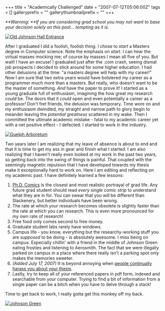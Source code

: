 +++
title = "Academically Challenged"
date = "2007-07-12T05:06:00Z"
tags = []
galleryprefix = ""
gallerythumbnailprefix = ""
+++

_**Warning: **If you are considering grad school you may not want to base your
decision solely on this post... tempting as it is._

[![Old Johnson Hall
Entrance](http://farm2.static.flickr.com/1202/791808809_3f9ca957a3_m.jpg)](http://www.flickr.com/photos/vfilby/791808809/
"Photo Sharing" )

After I graduated I did a foolish, foolish thing. I chose to _start_ a Masters
degree in Computer science. Note the emphasis on _start_. I can hear the
virtual masses mocking me; of course by masses I mean all five of you. But
wait! I have an excuse! I graduated just after the .com crash, seeing dismal
job prospects I decided to stick around for some higher education. I had other
delusions at the time: "a masters degree will help with my career!" Now I am
sure that two extra years would have bolstered my career as a programmer much
more than a masters. But really, who doesn't want to be the master of
something. _And_ have the paper to prove it! I started as a young graduate
full of enthusiasm, imagining the how great my research _could_ be. The doors
that it _could_ open and even potentially a career as a professor! Don't fret
friends, the delusion was temporary. Time wore on and my enthusiasm dwindled,
my straight and narrow path to glory begin to meander leaving the _potential
greatness_ scattered in my wake. Then I committed the ultimate academic
mistake - fatal to my academic career yet with a net positive effect - I
defected. I started to work in the industry.

[![Guelph
Arboretum](http://farm2.static.flickr.com/1264/792524672_f8640970fc_m.jpg)](http://www.flickr.com/photos/vfilby/792524672/
"Photo Sharing" )

Two years later I am realizing that my leave of absence is about to end and
that it is time to get my ass in gear and finish what I started. I am also
realizing that I haven't really even looked at my work in the past two years,
so getting back into the swing of things is painful. That coupled with the
seemingly magnetic repulsion that I have developed towards my thesis make it
exceptionally hard to work on. Here I am editing and reflecting on my academic
past. I have definitely learned a few lessons:

  

  1. [Ph.D. Comics](http://www.phdcomics.com) is the closest and most realistic portrayal of grad life. Any future grad student should read _every single comic strip_ to understand what they are in for. You can swear that you will be different than Slackenery, but better individuals have been wrong.
  2. The rate at which your research becomes obsolete is slightly faster than the rate at which you can research. This is even more pronounced for my own rate of research! 
  3. Free food only comes second to free money.
  4. Graduate student labs rarely have windows.
  5. Campus life - you know, everything but the researchy-working stuff you are _supposed_ to be doing - is absolutely awesome. I miss being on campus. Especially chillin' with a friend in the middle of Johnson Green eating frosties and listening to Aerosmith. The fact that we were illegally parked on campus in a place where there really isn't a parking spot only makes the memories sweeter.
  6. _(Added July 17, 2007)_ It is beyond annoying when [people continually harass you about your thesis](annoyance-potential).
  7. Lastly, try to keep all of your referenced papers in pdf form, indexed and searchable from your computer. Trying to find a bit of information from a single paper can be a bitch when you have to delve through a stack!

Time to get back to work, I really gotta get this monkey off my back.

[![Johnson
Green](http://farm2.static.flickr.com/1349/792640672_1917888e67.jpg)](http://www.flickr.com/photos/vfilby/792640672/
"Photo Sharing" )

